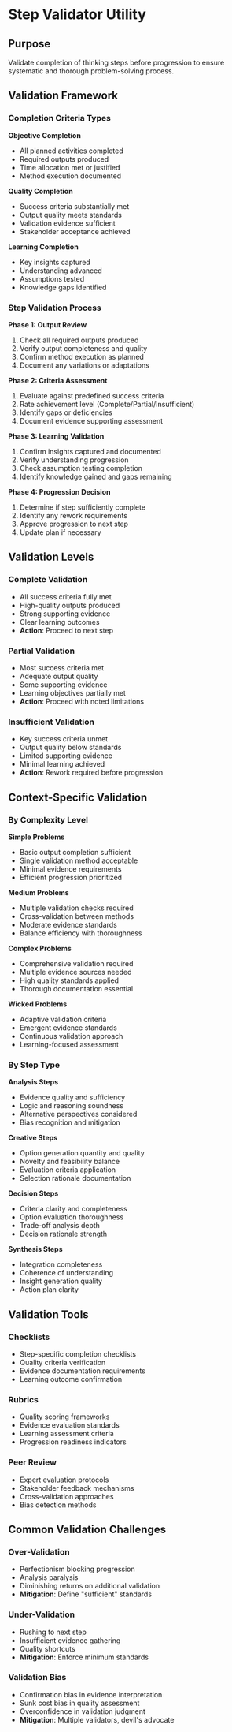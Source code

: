 # Step Validator Utility

## Purpose
Validate completion of thinking steps before progression to ensure systematic and thorough problem-solving process.

## Validation Framework

### Completion Criteria Types

**Objective Completion**
- All planned activities completed
- Required outputs produced
- Time allocation met or justified
- Method execution documented

**Quality Completion**
- Success criteria substantially met
- Output quality meets standards
- Validation evidence sufficient
- Stakeholder acceptance achieved

**Learning Completion**
- Key insights captured
- Understanding advanced
- Assumptions tested
- Knowledge gaps identified

### Step Validation Process

**Phase 1: Output Review**
1. Check all required outputs produced
2. Verify output completeness and quality
3. Confirm method execution as planned
4. Document any variations or adaptations

**Phase 2: Criteria Assessment**
1. Evaluate against predefined success criteria
2. Rate achievement level (Complete/Partial/Insufficient)
3. Identify gaps or deficiencies
4. Document evidence supporting assessment

**Phase 3: Learning Validation**
1. Confirm insights captured and documented
2. Verify understanding progression
3. Check assumption testing completion
4. Identify knowledge gained and gaps remaining

**Phase 4: Progression Decision**
1. Determine if step sufficiently complete
2. Identify any rework requirements
3. Approve progression to next step
4. Update plan if necessary

## Validation Levels

### Complete Validation
- All success criteria fully met
- High-quality outputs produced
- Strong supporting evidence
- Clear learning outcomes
- **Action**: Proceed to next step

### Partial Validation
- Most success criteria met
- Adequate output quality
- Some supporting evidence
- Learning objectives partially met
- **Action**: Proceed with noted limitations

### Insufficient Validation
- Key success criteria unmet
- Output quality below standards
- Limited supporting evidence
- Minimal learning achieved
- **Action**: Rework required before progression

## Context-Specific Validation

### By Complexity Level

**Simple Problems**
- Basic output completion sufficient
- Single validation method acceptable
- Minimal evidence requirements
- Efficient progression prioritized

**Medium Problems**
- Multiple validation checks required
- Cross-validation between methods
- Moderate evidence standards
- Balance efficiency with thoroughness

**Complex Problems**
- Comprehensive validation required
- Multiple evidence sources needed
- High quality standards applied
- Thorough documentation essential

**Wicked Problems**
- Adaptive validation criteria
- Emergent evidence standards
- Continuous validation approach
- Learning-focused assessment

### By Step Type

**Analysis Steps**
- Evidence quality and sufficiency
- Logic and reasoning soundness
- Alternative perspectives considered
- Bias recognition and mitigation

**Creative Steps**
- Option generation quantity and quality
- Novelty and feasibility balance
- Evaluation criteria application
- Selection rationale documentation

**Decision Steps**
- Criteria clarity and completeness
- Option evaluation thoroughness
- Trade-off analysis depth
- Decision rationale strength

**Synthesis Steps**
- Integration completeness
- Coherence of understanding
- Insight generation quality
- Action plan clarity

## Validation Tools

### Checklists
- Step-specific completion checklists
- Quality criteria verification
- Evidence documentation requirements
- Learning outcome confirmation

### Rubrics
- Quality scoring frameworks
- Evidence evaluation standards
- Learning assessment criteria
- Progression readiness indicators

### Peer Review
- Expert evaluation protocols
- Stakeholder feedback mechanisms
- Cross-validation approaches
- Bias detection methods

## Common Validation Challenges

### Over-Validation
- Perfectionism blocking progression
- Analysis paralysis
- Diminishing returns on additional validation
- **Mitigation**: Define "sufficient" standards

### Under-Validation
- Rushing to next step
- Insufficient evidence gathering
- Quality shortcuts
- **Mitigation**: Enforce minimum standards

### Validation Bias
- Confirmation bias in evidence interpretation
- Sunk cost bias in quality assessment
- Overconfidence in validation judgment
- **Mitigation**: Multiple validators, devil's advocate